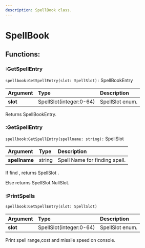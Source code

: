 ```yaml
---
description: SpellBook class.
---
```


# SpellBook

## Functions:

### :GetSpellEntry

`spellbook:GetSpellEntry(slot: SpellSlot):` SpellBookEntry

| Argument | Type | Description |
| :--- | :--- | :--- |
| **slot** | SpellSlot\(integer:0-64\) | SpellSlot enum. |

Returns SpellBookEntry.



### :GetSpellEntry

`spellbook:GetSpellEntry(spellname: string):` SpellSlot

| Argument | Type | Description |
| :--- | :--- | :--- |
| **spellname** | string | Spell Name for finding spell. |

If find , returns  SpellSlot .

Else returns SpellSlot.NullSlot.



### :PrintSpells

`spellbook:GetSpellEntry(slot: SpellSlot)`

| Argument | Type | Description |
| :--- | :--- | :--- |
| **slot** | SpellSlot\(integer:0-64\) | SpellSlot enum. |

Print spell range,cost and missile speed on console.

